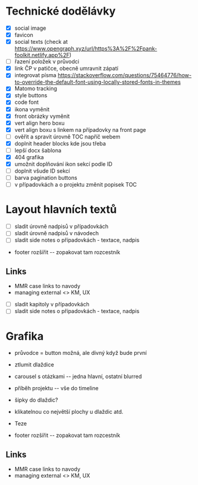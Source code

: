 
# Technické dodělávky

- [x] social image
- [x] favicon
- [x] social texts (check at https://www.opengraph.xyz/url/https%3A%2F%2Fpank-foolkit.netlify.app%2F)
- [ ] řazení položek v průvodci
- [x] link ČP v patičce, obecně umravnit zápatí
- [x] integrovat písma https://stackoverflow.com/questions/75464776/how-to-override-the-default-font-using-locally-stored-fonts-in-themes
- [x] Matomo tracking
- [x] style buttons
- [x] code font
- [x] ikona vyměnit
- [x] front obrázky vyměnit
- [x] vert align hero boxu
- [x] vert align boxu s linkem na případovky na front page
- [ ] ověřit a spravit úrovně TOC napříč webem
- [x] doplnit header blocks kde jsou třeba
- [ ] lepší docx šablona
- [x] 404 grafika
- [x] umožnit doplňování ikon sekcí podle ID
- [ ] doplnit všude ID sekcí
- [ ] barva pagination buttons
- [ ] v případovkách a o projektu změnit popisek TOC

# Layout hlavních textů

- [ ] sladit úrovně nadpisů v případovkách
- [ ] sladit úrovně nadpisů v návodech
- [ ] sladit side notes o případovkách - textace, nadpis

- footer rozšířit -- zopakovat tam rozcestník

## Links

- MMR case links to navody
- managing external <> KM, UX

- [ ] sladit kapitoly v případovkách
- [ ] sladit side notes o případovkách - textace, nadpis

# Grafika

- průvodce = button možná, ale divný když bude první
- ztlumit dlaždice

- carousel s otázkami -- jedna hlavní, ostatní blurred
- příběh projektu -- vše do timeline

- šipky do dlaždic?

- klikatelnou co největší plochy u dlaždic atd.

- Teze

- footer rozšířit -- zopakovat tam rozcestník

## Links

- MMR case links to navody
- managing external <> KM, UX
